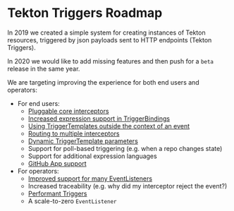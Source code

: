 # Tekton Triggers Roadmap

In 2019 we created a simple system for creating instances of Tekton resources, triggered
by json payloads sent to HTTP endpoints (Tekton Triggers).

In 2020 we would like to add missing features and then push for a `beta` release in the
same year.

We are targeting improving the experience for both end users and operators:

* For end users:
  * [Pluggable core interceptors](https://github.com/tektoncd/triggers/issues/271)
  * [Increased expression support in TriggerBindings](https://github.com/tektoncd/triggers/issues/367)
  * [Using TriggerTemplates outside the context of an event](https://github.com/tektoncd/triggers/issues/200)
  * [Routing to multiple interceptors](https://github.com/tektoncd/triggers/issues/205)
  * [Dynamic TriggerTemplate parameters](https://github.com/tektoncd/triggers/issues/87)
  * Support for poll-based triggering (e.g. when a repo changes state)
  * Support for additional expression languages
  * [GitHub App support](https://github.com/tektoncd/triggers/issues/189)
* For operators:
  * [Improved support for many EventListeners](https://github.com/tektoncd/triggers/issues/370)
  * Increased traceability (e.g. why did my interceptor reject the event?)
  * [Performant Triggers](https://github.com/tektoncd/triggers/issues/406)
  * A scale-to-zero `EventListener`
